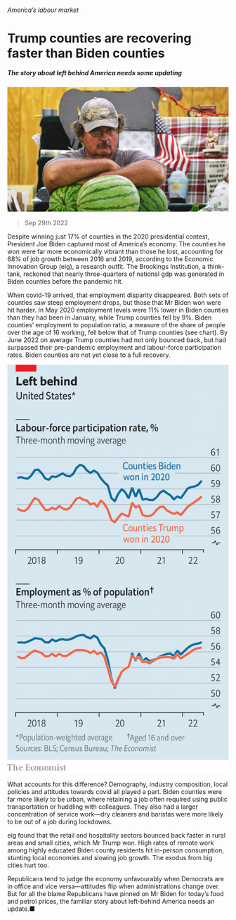 ###### America’s labour market

# Trump counties are recovering faster than Biden counties 

##### The story about left behind America needs some updating 

![image](images/20221001_USP004.jpg) 

> Sep 29th 2022 

Despite winning just 17% of counties in the 2020 presidential contest, President Joe Biden captured most of America’s economy. The counties he won were far more economically vibrant than those he lost, accounting for 68% of job growth between 2016 and 2019, according to the Economic Innovation Group (eig), a research outfit. The Brookings Institution, a think-tank, reckoned that nearly three-quarters of national gdp was generated in Biden counties before the pandemic hit.

When covid-19 arrived, that employment disparity disappeared. Both sets of counties saw steep employment drops, but those that Mr Biden won were hit harder. In May 2020 employment levels were 11% lower in Biden counties than they had been in January, while Trump counties fell by 9%. Biden counties’ employment to population ratio, a measure of the share of people over the age of 16 working, fell below that of Trump counties (see chart). By June 2022 on average Trump counties had not only bounced back, but had surpassed their pre-pandemic employment and labour-force participation rates. Biden counties are not yet close to a full recovery.

![image](images/20221001_USC081.png) 


What accounts for this difference? Demography, industry composition, local policies and attitudes towards covid all played a part. Biden counties were far more likely to be urban, where retaining a job often required using public transportation or huddling with colleagues. They also had a larger concentration of service work—dry cleaners and baristas were more likely to be out of a job during lockdowns.

eig found that the retail and hospitality sectors bounced back faster in rural areas and small cities, which Mr Trump won. High rates of remote work among highly educated Biden county residents hit in-person consumption, stunting local economies and slowing job growth. The exodus from big cities hurt too.

Republicans tend to judge the economy unfavourably when Democrats are in office and vice versa—attitudes flip when administrations change over. But for all the blame Republicans have pinned on Mr Biden for today’s food and petrol prices, the familiar story about left-behind America needs an update.■

